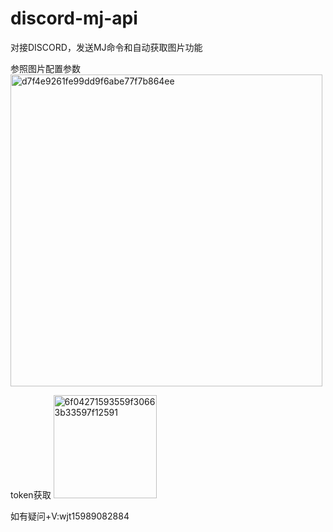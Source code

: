 # discord-mj-api
对接DISCORD，发送MJ命令和自动获取图片功能

参照图片配置参数
<img width="499" alt="d7f4e9261fe99dd9f6abe77f7b864ee" src="https://github.com/wjt07/discord-mj-api/assets/25340843/4e4c3f7b-e253-44a4-b44a-d6e2fc1e7183"> 

token获取
<img width="165" alt="6f04271593559f30663b33597f12591" src="https://github.com/wjt07/discord-mj-api/assets/25340843/5834c853-7650-4e41-b750-139758f430f1">

如有疑问+V:wjt15989082884
